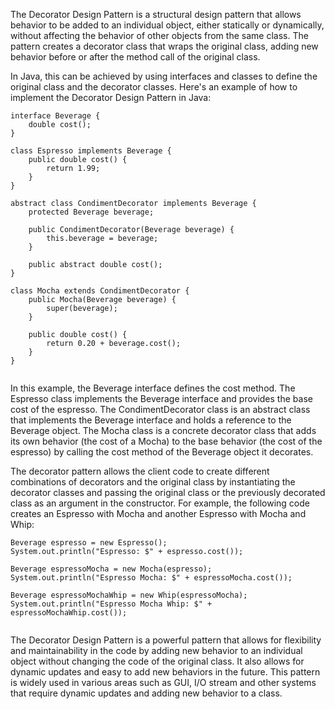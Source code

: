 The Decorator Design Pattern is a structural design pattern that allows behavior to be added to an individual object, either statically or dynamically, without affecting the behavior of other objects from the same class. The pattern creates a decorator class that wraps the original class, adding new behavior before or after the method call of the original class.

In Java, this can be achieved by using interfaces and classes to define the original class and the decorator classes. Here's an example of how to implement the Decorator Design Pattern in Java:

```
interface Beverage {
    double cost();
}

class Espresso implements Beverage {
    public double cost() {
        return 1.99;
    }
}

abstract class CondimentDecorator implements Beverage {
    protected Beverage beverage;

    public CondimentDecorator(Beverage beverage) {
        this.beverage = beverage;
    }

    public abstract double cost();
}

class Mocha extends CondimentDecorator {
    public Mocha(Beverage beverage) {
        super(beverage);
    }

    public double cost() {
        return 0.20 + beverage.cost();
    }
}


```

In this example, the Beverage interface defines the cost method. The Espresso class implements the Beverage interface and provides the base cost of the espresso. The CondimentDecorator class is an abstract class that implements the Beverage interface and holds a reference to the Beverage object. The Mocha class is a concrete decorator class that adds its own behavior (the cost of a Mocha) to the base behavior (the cost of the espresso) by calling the cost method of the Beverage object it decorates.

The decorator pattern allows the client code to create different combinations of decorators and the original class by instantiating the decorator classes and passing the original class or the previously decorated class as an argument in the constructor. For example, the following code creates an Espresso with Mocha and another Espresso with Mocha and Whip:

```
Beverage espresso = new Espresso();
System.out.println("Espresso: $" + espresso.cost());

Beverage espressoMocha = new Mocha(espresso);
System.out.println("Espresso Mocha: $" + espressoMocha.cost());

Beverage espressoMochaWhip = new Whip(espressoMocha);
System.out.println("Espresso Mocha Whip: $" + espressoMochaWhip.cost());


```

The Decorator Design Pattern is a powerful pattern that allows for flexibility and maintainability in the code by adding new behavior to an individual object without changing the code of the original class. It also allows for dynamic updates and easy to add new behaviors in the future. This pattern is widely used in various areas such as GUI, I/O stream and other systems that require dynamic updates and adding new behavior to a class.



